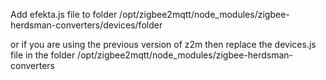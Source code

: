 Add efekta.js file to folder /opt/zigbee2mqtt/node_modules/zigbee-herdsman-converters/devices/folder

or if you are using the previous version of z2m then replace the devices.js file in the folder /opt/zigbee2mqtt/node_modules/zigbee-herdsman-converters
